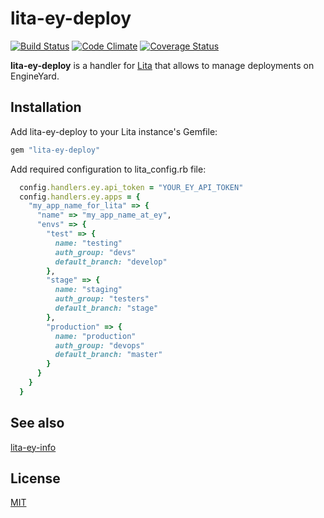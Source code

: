 # lita-ey-deploy

[![Build Status](https://travis-ci.org/carlosparamio/lita-ey-deploy.png?branch=master)](https://travis-ci.org/carlosparamio/lita-ey-deploy)
[![Code Climate](https://codeclimate.com/github/carlosparamio/lita-ey-deploy.png)](https://codeclimate.com/github/carlosparamio/lita-ey-deploy)
[![Coverage Status](https://coveralls.io/repos/carlosparamio/lita-ey-deploy/badge.png)](https://coveralls.io/r/carlosparamio/lita-ey-deploy)

**lita-ey-deploy** is a handler for [Lita](http://lita.io/) that allows to manage deployments on EngineYard.

## Installation

Add lita-ey-deploy to your Lita instance's Gemfile:

``` ruby
gem "lita-ey-deploy"
```

Add required configuration to lita_config.rb file:

``` ruby
  config.handlers.ey.api_token = "YOUR_EY_API_TOKEN"
  config.handlers.ey.apps = {
    "my_app_name_for_lita" => {
      "name" => "my_app_name_at_ey",
      "envs" => {
        "test" => {
          name: "testing"
          auth_group: "devs"
          default_branch: "develop"
        },
        "stage" => {
          name: "staging"
          auth_group: "testers"
          default_branch: "stage"
        },
        "production" => {
          name: "production"
          auth_group: "devops"
          default_branch: "master"
        }
      }
    }
  }
```

## See also

[lita-ey-info](http://github.com/carlosparamio/lita-ey-info)

## License

[MIT](http://opensource.org/licenses/MIT)
